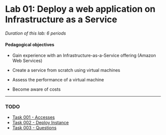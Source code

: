 # Lab 01: Deploy a web application on Infrastructure as a Service

_Duration of this lab: 6 periods_

#### Pedagogical objectives

* Gain experience with an Infrastructure-as-a-Service offering (Amazon Web Services)

* Create a service from scratch using virtual machines

* Assess the performance of a virtual machine

* Become aware of costs

---

### TODO

* [Task 001 - Accesses](./001_Accesses.md)
* [Task 002 - Deploy Instance](./002_DeployInstance.md)
* [Task 003 - Questions](./003_Questions.md)
